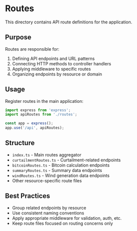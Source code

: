 # Routes

This directory contains API route definitions for the application.

## Purpose

Routes are responsible for:

1. Defining API endpoints and URL patterns
2. Connecting HTTP methods to controller handlers
3. Applying middleware to specific routes
4. Organizing endpoints by resource or domain

## Usage

Register routes in the main application:

```typescript
import express from 'express';
import apiRoutes from './routes';

const app = express();
app.use('/api', apiRoutes);
```

## Structure

- `index.ts` - Main routes aggregator
- `curtailmentRoutes.ts` - Curtailment-related endpoints
- `bitcoinRoutes.ts` - Bitcoin calculation endpoints
- `summaryRoutes.ts` - Summary data endpoints
- `windRoutes.ts` - Wind generation data endpoints
- Other resource-specific route files

## Best Practices

- Group related endpoints by resource
- Use consistent naming conventions
- Apply appropriate middleware for validation, auth, etc.
- Keep route files focused on routing concerns only